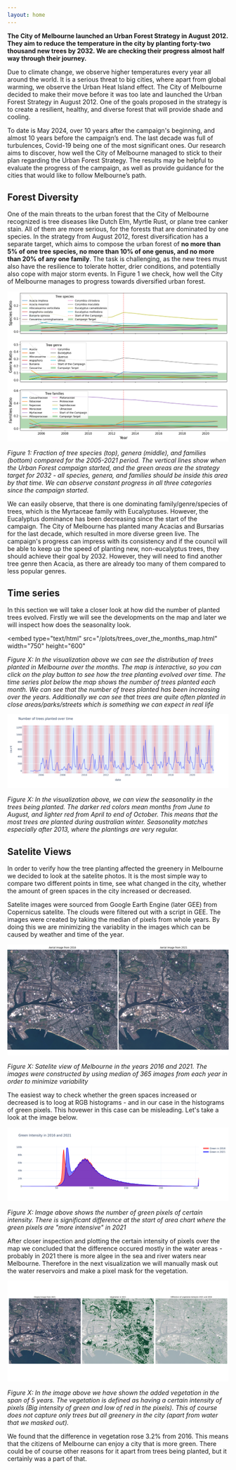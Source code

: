 ```yaml
---
layout: home
---
```


**The City of Melbourne launched an Urban Forest Strategy in August 2012. They aim to reduce the temperature in the city by planting forty-two thousand new trees by 2032. We are checking their progress almost half way through their journey.**

Due to climate change, we observe higher temperatures every year all around the world. It is a serious threat to big cities, where apart from global warming, we observe the Urban Heat Island effect. The City of Melbourne decided to make their move before it was too late and launched the Urban Forest Strategy in August 2012. One of the goals proposed in the strategy is to create a resilient, healthy, and diverse forest that will provide shade and cooling.

To date is May 2024, over 10 years after the campaign's beginning, and almost 10 years before the campaign’s end. The last decade was full of turbulences, Covid-19 being one of the most significant ones. Our research aims to discover, how well the City of Melbourne managed to stick to their plan regarding the Urban Forest Strategy. The results may be helpful to evaluate the progress of the campaign, as well as provide guidance for the cities that would like to follow Melbourne’s path.

## Forest Diversity

One of the main threats to the urban forest that the City of Melbourne recognized is tree diseases like Dutch Elm, Myrtle Rust, or plane tree canker stain. All of them are more serious, for the forests that are dominated by one species. In the strategy from August 2012, forest diversification has a separate target, which aims to compose the urban forest of **no more than 5% of one tree species, no more than 10% of one genus, and no more than 20% of any one family**. The task is challenging, as the new trees must also have the resilience to tolerate hotter, drier conditions, and potentially also cope with major storm events. In Figure 1 we check, how well the City of Melbourne manages to progress towards diversified urban forest.

![Text](/plots/diversity.png)

*Figure 1: Fraction of tree species (top), genera (middle), and families (bottom) compared for the 2005-2021 period. The vertical lines show when the Urban Forest campaign started, and the green areas are the strategy target for 2032 - all species, genera, and families should be inside this area by that time. We can observe constant progress in all three categories since the campaign started.*

We can easily observe, that there is one dominating family/genre/species of trees, which is the Myrtaceae family with Eucalyptuses. However, the Eucalyptus dominance has been decreasing since the start of the campaign. The City of Melbourne has planted many Acacias and Bursarias for the last decade, which resulted in more diverse green live. The campaign's progress can impress with its consistency and if the council will be able to keep up the speed of planting new, non-eucalyptus trees, they should achieve their goal by 2032. However, they will need to find another tree genre then Acacia, as there are already too many of them compared to less popular genres.



## Time series 

In this section we will take a closer look at how did the number of planted trees evolved. Firstly we will see the developments on the map and later we will inspect how does the seasonality look. 

<embed 
       type="text/html" 
       src="/plots/trees_over_the_months_map.html"
       width="750"
       height="600"
>

*Figure X: In the visualization above we can see the distribution of trees planted in Melbourne over the months. The map is interactive, so you can click on the play button to see how the tree planting evolved over time. The time series plot below the map shows the number of trees planted each month. We can see that the number of trees planted has been increasing over the years. Additionally we can see that trees are quite often planted in close areas/parks/streets which is something we can expect in real life*


![Text](/plots/ts_line.png)

*Figure X: In the visualization above, we can view the seasonality in the trees being planted. The darker red colors mean months from June to August, and lighter red from April to end of October. This means that the most trees are planted during australian winter. Seasonality matches especially after 2013, where the plantings are very regular.*

## Satelite Views

In order to verify how the tree planting affected the greenery in Melbourne we decided to look at the satelite photos. It is the most simple way to compare two different points in time, see what changed in the city, whether the amount of green spaces in the city increased or decreased.

Satelite images were sourced from Google Earth Engine (later GEE) from Copernicus satelite. The clouds were filtered out with a script in GEE. The images were created  by taking the median of pixels from whole years. By doing this we are minimizing the variablity in the images which can be caused by weather and time of the year.

![Text](/plots/aerial_images.png)
 
*Figure X: Satelite view of Melbourne in the  years 2016 and 2021. The images were constructed by using median of 365 images from each year in order to minimize variability*

The easiest way to check whether the green spaces increased or decreased is to loog at RGB histograms - and in our case in the histograms of green pixels. This hovewer in this case can be misleading. Let's take a look at the image below.

![Text](/plots/green_intensity.png)

*Figure X: Image above shows the number of green pixels of certain intensity. There is significant difference at the start of area chart where the green pixels are "more intensive" in 2021*

After closer inspection and plotting the certain intensity of pixels over the map we concluded that the difference occured mostly in the water areas - probably in 2021 there is more algee in the sea and river waters near Melbourne. Therefore in the next visualization we will manually mask out the water reservoirs and make a pixel mask for the vegetation.

![Text](/plots/vegetation.png)

*Figure X: In the image above we have shown the added vegetation in the span of 5 years. The vegetation is defined as having a certain intensity of pixels (Big intensity of green and low of red in the pixels). This of course does not capture only trees but all greenery in the city (apart from water that we masked out).*

We found that the difference in vegetation rose 3.2% from 2016. This means that the citizens of Melbourne can enjoy a city that is more green. There could be of course other reasons for it apart from trees being planted, but it certainly was a part of that. 
